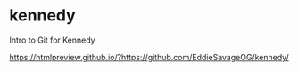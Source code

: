 # kennedy
Intro to Git for Kennedy







 https://htmlpreview.github.io/?https://github.com/EddieSavageOG/kennedy/

